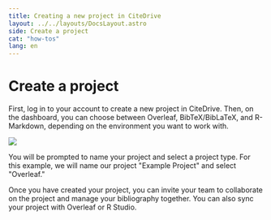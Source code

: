 ```yaml
---
title: Creating a new project in CiteDrive
layout: ../../layouts/DocsLayout.astro
side: Create a project
cat: "how-tos"
lang: en
---
```


# Create a project
First, log in to your account to create a new project in CiteDrive. Then, on the dashboard, you can choose between Overleaf, BibTeX/BibLaTeX, and R-Markdown, depending on the environment you want to work with.

![](/assets/creating-a-new-project-in-citedrive.png)

You will be prompted to name your project and select a project type. For this example, we will name our project "Example Project" and select "Overleaf."

Once you have created your project, you can invite your team to collaborate on the project and manage your bibliography together. You can also sync your project with Overleaf or R Studio.
